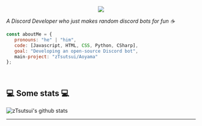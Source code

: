 <div align="center">
  <img src="https://i.ibb.co/R6dgCs1/Untitled.png">
 </div>

<p><em>A Discord Developer who just makes random discord bots for fun ☕</br>
</em></p>

```javascript
const aboutMe = {
   pronouns: "he" | "him",
   code: [Javascript, HTML, CSS, Python, CSharp],
   goal: "Developing an open-source Discord bot",
   main-project: "zTsutsui/Aoyama"
};
```
</br>
<h2>💻 Some stats 💻</h2>

![zTsutsui's github stats](https://github-readme-stats.vercel.app/api?username=ztsutsui&show_icons=true&title_color=fff&icon_color=79ff97&text_color=9f9f9f&bg_color=151515)

---
